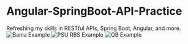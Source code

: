 # Angular-SpringBoot-API-Practice
Refreshing my skills in RESTful APIs, Spring Boot, Angular, and more.
![Bama Example](https://raw.githubusercontent.com/TechMax14/Angular-SpringBoot-API-Practice/blob/main/NFL-Angular-SpringBoot-API/BamaExample.PNG)
![PSU RBS Example](https://raw.githubusercontent.com/TechMax14/Angular-SpringBoot-API-Practice/NFL-Angular-SpringBoot-API/main/PSUrbsExample.PNG)
![QB Example](https://raw.githubusercontent.com/TechMax14/Angular-SpringBoot-API-Practice/NFL-Angular-SpringBoot-API/main/QBexample.PNG)
